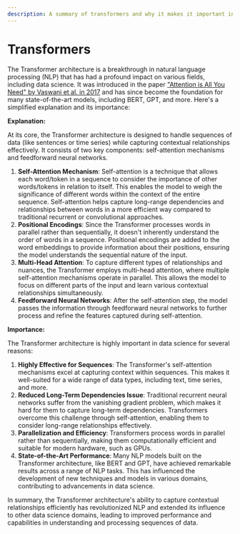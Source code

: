 ```yaml
---
description: A summary of transformers and why it makes it important in Data Science
---
```


# Transformers

The Transformer architecture is a breakthrough in natural language processing (NLP) that has had a profound impact on various fields, including data science. It was introduced in the paper ["Attention is All You Need" by Vaswani et al. in 2017](https://arxiv.org/abs/1706.03762) and has since become the foundation for many state-of-the-art models, including BERT, GPT, and more. Here's a simplified explanation and its importance:

**Explanation:**

At its core, the Transformer architecture is designed to handle sequences of data (like sentences or time series) while capturing contextual relationships effectively. It consists of two key components: self-attention mechanisms and feedforward neural networks.

1. **Self-Attention Mechanism**: Self-attention is a technique that allows each word/token in a sequence to consider the importance of other words/tokens in relation to itself. This enables the model to weigh the significance of different words within the context of the entire sequence. Self-attention helps capture long-range dependencies and relationships between words in a more efficient way compared to traditional recurrent or convolutional approaches.
2. **Positional Encodings**: Since the Transformer processes words in parallel rather than sequentially, it doesn't inherently understand the order of words in a sequence. Positional encodings are added to the word embeddings to provide information about their positions, ensuring the model understands the sequential nature of the input.
3. **Multi-Head Attention**: To capture different types of relationships and nuances, the Transformer employs multi-head attention, where multiple self-attention mechanisms operate in parallel. This allows the model to focus on different parts of the input and learn various contextual relationships simultaneously.
4. **Feedforward Neural Networks**: After the self-attention step, the model passes the information through feedforward neural networks to further process and refine the features captured during self-attention.

**Importance:**

The Transformer architecture is highly important in data science for several reasons:

1. **Highly Effective for Sequences**: The Transformer's self-attention mechanisms excel at capturing context within sequences. This makes it well-suited for a wide range of data types, including text, time series, and more.
2. **Reduced Long-Term Dependencies Issue**: Traditional recurrent neural networks suffer from the vanishing gradient problem, which makes it hard for them to capture long-term dependencies. Transformers overcome this challenge through self-attention, enabling them to consider long-range relationships effectively.
3. **Parallelization and Efficiency**: Transformers process words in parallel rather than sequentially, making them computationally efficient and suitable for modern hardware, such as GPUs.
4. **State-of-the-Art Performance**: Many NLP models built on the Transformer architecture, like BERT and GPT, have achieved remarkable results across a range of NLP tasks. This has influenced the development of new techniques and models in various domains, contributing to advancements in data science.

In summary, the Transformer architecture's ability to capture contextual relationships efficiently has revolutionized NLP and extended its influence to other data science domains, leading to improved performance and capabilities in understanding and processing sequences of data.
